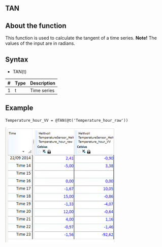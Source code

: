 ﻿## TAN
## About the function
This function is used to calculate the tangent of a time series. **Note!** The
values of the input are in radians.

## Syntax
- TAN(t)

| # | Type | Description |
|---|---|---|
| 1 | t | Time series |

## Example
`Temperature_hour_VV = @TAN(@t('Temperature_hour_raw'))`

![](Images/ex_TAN-nimbustable1.png)
